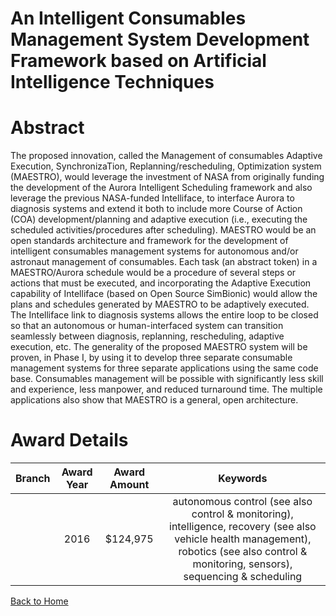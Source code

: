 
An Intelligent Consumables Management System Development Framework based on Artificial Intelligence Techniques
==============================================================================================================

# Abstract


The proposed innovation, called the Management of consumables Adaptive Execution, SynchronizaTion, Replanning/rescheduling, Optimization system (MAESTRO), would leverage the investment of NASA from originally funding the development of the Aurora Intelligent Scheduling framework and also leverage the previous NASA-funded Intelliface, to interface Aurora to diagnosis systems and extend it both to include more Course of Action (COA) development/planning and adaptive execution (i.e., executing the scheduled activities/procedures after scheduling).  MAESTRO would be an open standards architecture and framework for the development of intelligent consumables management systems for autonomous and/or astronaut management of consumables.  Each task (an abstract token) in a MAESTRO/Aurora schedule would be a procedure of several steps or actions that must be executed, and incorporating the Adaptive Execution capability of Intelliface (based on Open Source SimBionic) would allow the plans and schedules generated by MAESTRO to be adaptively executed.  The Intelliface link to diagnosis systems allows the entire loop to be closed so that an autonomous or human-interfaced system can transition seamlessly between diagnosis, replanning, rescheduling, adaptive execution, etc.  The generality of the proposed MAESTRO system will be proven, in Phase I, by using it to develop three separate consumable management systems for three separate applications using the same code base.  Consumables management will be possible with significantly less skill and experience, less manpower, and reduced turnaround time.  The multiple applications also show that MAESTRO is a general, open architecture.  

# Award Details

|Branch|Award Year|Award Amount|Keywords|
| :---: | :---: | :---: | :---: |
||2016|$124,975|autonomous control (see also control & monitoring), intelligence, recovery (see also vehicle health management), robotics (see also control & monitoring, sensors), sequencing & scheduling|
  
  


[Back to Home](https://github.com/chrischow/dod_sbir_awards/JT/#228)